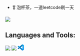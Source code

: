 - 🎖 泡杯茶，一道leetcode刷一天


<a href=""><img src="https://media.giphy.com/media/SWoSkN6DxTszqIKEqv/giphy.gif" align="center" height="275" /></a>


## Languages and Tools:

<code><img height="20" src="https://i.loli.net/2021/09/07/SelduMoj5NRyvrx.png"></code>
<code><img height="20" src="https://i.loli.net/2021/09/07/g9mnewC3BEX1pfL.png"></code>
<code><img height="20" src="https://raw.githubusercontent.com/github/explore/80688e429a7d4ef2fca1e82350fe8e3517d3494d/topics/visual-studio-code/visual-studio-code.png"></code>
